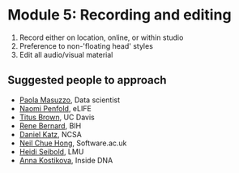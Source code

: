 # Module 5: Recording and editing

   1. Record either on location, online, or within studio 
   2. Preference to non-'floating head' styles 
   3. Edit all audio/visual material 
   
## Suggested people to approach

* [Paola Masuzzo](https://twitter.com/pcmasuzzo), Data scientist 
* [Naomi Penfold](https://twitter.com/npscience), eLIFE
* [Titus Brown](https://twitter.com/ctitusbrown), UC Davis
* [Rene Bernard](https://twitter.com/tombernr), BIH
* [Daniel Katz](https://twitter.com/danielskatz), NCSA
* [Neil Chue Hong](https://twitter.com/npch), Software.ac.uk 
* [Heidi Seibold](https://twitter.com/HeidiBaya), LMU 
* [Anna Kostikova](https://twitter.com/oxytheca), Inside DNA